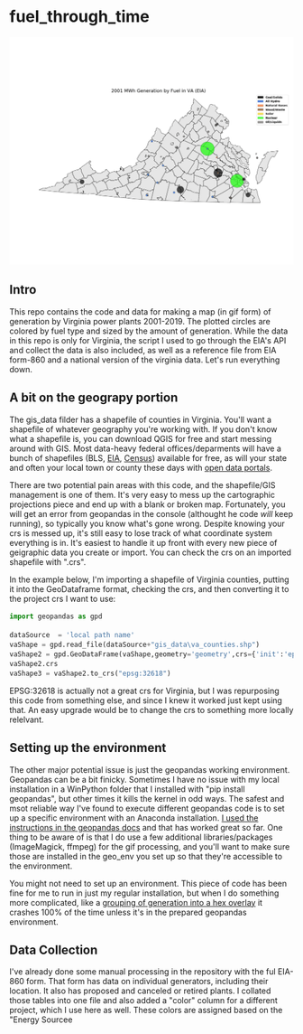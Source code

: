 # fuel_through_time
 
![VA Map Example](output/test9_va.gif) 

## Intro
This repo contains the code and data for making a map (in gif form) of generation by Virginia power plants 2001-2019. The plotted circles are colored by fuel type and sized by the amount of generation. 
While the data in this repo is only for Virginia, the script I used to go through the EIA's API and collect the data is also included, as well as a reference file from EIA form-860 and a national version of the virginia data. 
Let's run everything down.

## A bit on the geograpy portion
The gis_data filder has a shapefile of counties in Virginia. You'll want a shapefile of whatever geography you're working with. If you don't know what a shapefile is, you can download QGIS for free and start messing around with GIS. Most data-heavy federal offices/deparments will have a bunch of shapefiles (BLS, [EIA](https://www.eia.gov/maps/layer_info-m.php), [Census](https://www.census.gov/geographies/mapping-files/time-series/geo/carto-boundary-file.html)) available for free, as will your state and often your local town or county these days with [open data portals](https://gisdata-arlgis.opendata.arcgis.com/). 

There are two potential pain areas with this code, and the shapefile/GIS management is one of them. It's very easy to mess up the cartographic projections piece and end up with a blank or broken map. Fortunately, you will get an error from geopandas in the console (althought he code *will* keep running), so typically you know what's gone wrong. Despite knowing your crs is messed up, it's still easy to lose track of what coordinate system everything is in. It's easiest to handle it up front with every new piece of geigraphic data you create or import.  You can check the crs on an imported shapefile with ".crs". 

In the example below, I'm importing a shapefile of Virginia counties, putting it into the GeoDataframe format, checking the crs, and then converting it to the project crs I want to use:

```python
import geopandas as gpd 

dataSource  = 'local path name'
vaShape = gpd.read_file(dataSource+"gis_data\va_counties.shp")
vaShape2 = gpd.GeoDataFrame(vaShape,geometry='geometry',crs={'init':'epsg:4269'})
vaShape2.crs
vaShape3 = vaShape2.to_crs("epsg:32618")
```

EPSG:32618 is actually not a great crs for Virginia, but I was repurposing this code from something else, and since I knew it worked just kept using that. An easy upgrade would be to change the crs to something more locally relelvant.


## Setting  up the environment
The other major potential issue is just the geopandas working environment. Geopandas can be a bit finicky. Sometimes I have no issue with my local installation in a WinPython folder that I installed with "pip install geopandas", but other times it kills the kernel in odd ways. The safest and msot reliable way I've found to execute different geopandas code is to set up a specific environment with an Anaconda installation. [I used the instructions in the geopandas docs](https://geopandas.org/install.html) and that has worked great so far. One thing to be aware of is that I do use a few additional libraries/packages (ImageMagick, ffmpeg) for the gif processing, and you'll want to make sure those are installed in the geo_env you set up so that they're accessible to the environment. 

You might not need to set up an environment. This piece of code has been fine for me to run in just my regular installation, but when I do something more complicated, like a [grouping of generation into a hex overlay](https://twitter.com/ConnorWaldoch/status/1279159266788737024?s=20) it crashes 100% of the time unless it's in the prepared geopandas environment. 

## Data Collection
I've already done some manual processing in the repository with the ful EIA-860 form. That form has data on individual generators, including their location. It also has proposed and canceled or retired plants. I collated those tables into one file and also added a "color" column for a different project, which I use here as well. These colors are assigned based on the "Energy Sourcee



